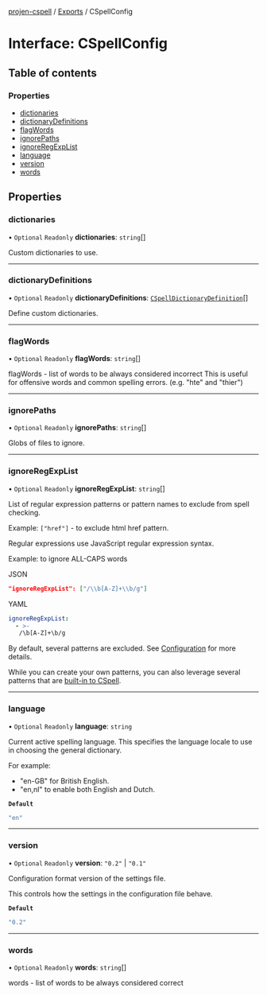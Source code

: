 [projen-cspell](../README.md) / [Exports](../modules.md) / CSpellConfig

# Interface: CSpellConfig

## Table of contents

### Properties

- [dictionaries](CSpellConfig.md#dictionaries)
- [dictionaryDefinitions](CSpellConfig.md#dictionarydefinitions)
- [flagWords](CSpellConfig.md#flagwords)
- [ignorePaths](CSpellConfig.md#ignorepaths)
- [ignoreRegExpList](CSpellConfig.md#ignoreregexplist)
- [language](CSpellConfig.md#language)
- [version](CSpellConfig.md#version)
- [words](CSpellConfig.md#words)

## Properties

### dictionaries

• `Optional` `Readonly` **dictionaries**: `string`[]

Custom dictionaries to use.

___

### dictionaryDefinitions

• `Optional` `Readonly` **dictionaryDefinitions**: [`CSpellDictionaryDefinition`](CSpellDictionaryDefinition.md)[]

Define custom dictionaries.

___

### flagWords

• `Optional` `Readonly` **flagWords**: `string`[]

flagWords - list of words to be always considered incorrect
This is useful for offensive words and common spelling errors. (e.g. "hte" and "thier")

___

### ignorePaths

• `Optional` `Readonly` **ignorePaths**: `string`[]

Globs of files to ignore.

___

### ignoreRegExpList

• `Optional` `Readonly` **ignoreRegExpList**: `string`[]

List of regular expression patterns or pattern names to exclude from spell checking.

Example: `["href"]` - to exclude html href pattern.

Regular expressions use JavaScript regular expression syntax.

Example: to ignore ALL-CAPS words

JSON
```json
"ignoreRegExpList": ["/\\b[A-Z]+\\b/g"]
```

YAML
```yaml
ignoreRegExpList:
  - >-
   /\b[A-Z]+\b/g
```

By default, several patterns are excluded. See
[Configuration](https://cspell.org/configuration/patterns) for more details.

While you can create your own patterns, you can also leverage several patterns that are
[built-in to CSpell](https://cspell.org/types/cspell-types/types/PredefinedPatterns.html).

___

### language

• `Optional` `Readonly` **language**: `string`

Current active spelling language. This specifies the language locale to use in choosing the
general dictionary.

For example:

- "en-GB" for British English.
- "en,nl" to enable both English and Dutch.

**`Default`**

```ts
"en"
```

___

### version

• `Optional` `Readonly` **version**: ``"0.2"`` \| ``"0.1"``

Configuration format version of the settings file.

This controls how the settings in the configuration file behave.

**`Default`**

```ts
"0.2"
```

___

### words

• `Optional` `Readonly` **words**: `string`[]

words - list of words to be always considered correct
